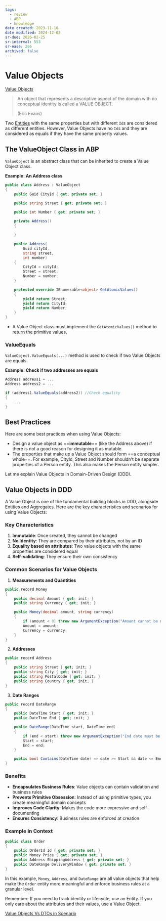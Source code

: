 ```yaml
---
tags:
  - review
  - ABP
  - knowledge
date created: 2023-11-16
date modified: 2024-12-02
sr-due: 2026-02-25
sr-interval: 553
sr-ease: 266
archived: false
---
```


# Value Objects

[Value Objects](https://docs.abp.io/en/abp/latest/Value-Objects)

> An object that represents a descriptive aspect of the domain with no conceptual identity is called a VALUE OBJECT.
> 
> (Eric Evans)

Two [Entities](https://docs.abp.io/en/abp/latest/Entities) with the same properties but with different `Id`s are considered as different entities. However, Value Objects have no `Id`s and they are considered as equals if they have the same property values.

## The ValueObject Class in ABP

`ValueObject` is an abstract class that can be inherited to create a Value Object class.

**Example: An Address class**

```csharp
public class Address : ValueObject
{
    public Guid CityId { get; private set; }

    public string Street { get; private set; }

    public int Number { get; private set; }

    private Address()
    {
        
    }
    
    public Address(
        Guid cityId,
        string street,
        int number)
    {
        CityId = cityId;
        Street = street;
        Number = number;
    }

    protected override IEnumerable<object> GetAtomicValues()
    {
        yield return Street;
        yield return CityId;
        yield return Number;
    }
}
```

- A Value Object class must implement the `GetAtomicValues()` method to return the primitive values.

### ValueEquals

`ValueObject.ValueEquals(...)` method is used to check if two Value Objects are equals.

**Example: Check if two addresses are equals**

```csharp
Address address1 = ...
Address address2 = ...

if (address1.ValueEquals(address2)) //Check equality
{
    ...
}
```

## Best Practices

Here are some best practices when using Value Objects:

- Design a value object as ==**immutable**== (like the Address above) if there is not a good reason for designing it as mutable.
- The properties that make up a Value Object should form ==a conceptual whole==. For example, CityId, Street and Number shouldn't be separate properties of a Person entity. This also makes the Person entity simpler.

Let me explain Value Objects in Domain-Driven Design (DDD).

## Value Objects in DDD

A Value Object is one of the fundamental building blocks in DDD, alongside Entities and Aggregates. Here are the key characteristics and scenarios for using Value Objects:

### Key Characteristics

1. **Immutable**: Once created, they cannot be changed
2. **No Identity**: They are compared by their attributes, not by an ID
3. **Equality based on attributes**: Two value objects with the same properties are considered equal
4. **Self-validating**: They ensure their own consistency

### Common Scenarios for Value Objects

1. **Measurements and Quantities**
```csharp
public record Money
{
    public decimal Amount { get; init; }
    public string Currency { get; init; }

    public Money(decimal amount, string currency)
    {
        if (amount < 0) throw new ArgumentException("Amount cannot be negative");
        Amount = amount;
        Currency = currency;
    }
}
```

2. **Addresses**
```csharp
public record Address
{
    public string Street { get; init; }
    public string City { get; init; }
    public string PostalCode { get; init; }
    public string Country { get; init; }
}
```

3. **Date Ranges**
```csharp
public record DateRange
{
    public DateTime Start { get; init; }
    public DateTime End { get; init; }

    public DateRange(DateTime start, DateTime end)
    {
        if (end < start) throw new ArgumentException("End date must be after start date");
        Start = start;
        End = end;
    }

    public bool Contains(DateTime date) => date >= Start && date <= End;
}
```

### Benefits

- **Encapsulates Business Rules**: Value objects can contain validation and business rules
- **Prevents Primitive Obsession**: Instead of using primitive types, you create meaningful domain concepts
- **Improves Code Clarity**: Makes the code more expressive and self-documenting
- **Ensures Consistency**: Business rules are enforced at creation

### Example in Context

```csharp
public class Order
{
    public OrderId Id { get; private set; }
    public Money Price { get; private set; }
    public Address ShippingAddress { get; private set; }
    public DateRange DeliveryWindow { get; private set; }
}
```

In this example, `Money`, `Address`, and `DateRange` are all value objects that help make the `Order` entity more meaningful and enforce business rules at a granular level.

Remember: If you need to track identity or lifecycle, use an Entity. If you only care about the attributes and their values, use a Value Object.

[Value Objects Vs DTOs in Scenario](Node/Value%20Objects%20Vs%20DTOs%20in%20Scenario.md)
